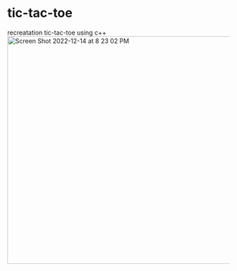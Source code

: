 # tic-tac-toe
recreatation tic-tac-toe using c++ 
<img width="516" alt="Screen Shot 2022-12-14 at 8 23 02 PM" src="https://user-images.githubusercontent.com/70998946/207772297-d6f33ed5-8df5-4835-8d99-b2bcb1150e18.png">
